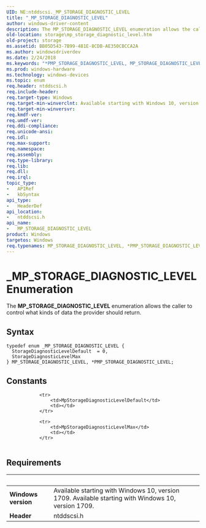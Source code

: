 ```yaml
---
UID: NE:ntddscsi._MP_STORAGE_DIAGNOSTIC_LEVEL
title: "_MP_STORAGE_DIAGNOSTIC_LEVEL"
author: windows-driver-content
description: The MP_STORAGE_DIAGNOSTIC_LEVEL enumeration allows the caller to control what kinds of data the provider should return.
old-location: storage\mp_storage_diagnostic_level.htm
old-project: storage
ms.assetid: BB05D543-7B99-481E-8CDB-AE350CBCCA2A
ms.author: windowsdriverdev
ms.date: 2/24/2018
ms.keywords: "*PMP_STORAGE_DIAGNOSTIC_LEVEL, MP_STORAGE_DIAGNOSTIC_LEVEL, MP_STORAGE_DIAGNOSTIC_LEVEL enumeration [Storage Devices], PMP_STORAGE_DIAGNOSTIC_LEVEL, PMP_STORAGE_DIAGNOSTIC_LEVEL enumeration pointer [Storage Devices], StorageDiagnosticLevelDefault, StorageDiagnosticLevelMax, _MP_STORAGE_DIAGNOSTIC_LEVEL, ntddscsi/MP_STORAGE_DIAGNOSTIC_LEVEL, ntddscsi/PMP_STORAGE_DIAGNOSTIC_LEVEL, ntddscsi/StorageDiagnosticLevelDefault, ntddscsi/StorageDiagnosticLevelMax, storage.mp_storage_diagnostic_level"
ms.prod: windows-hardware
ms.technology: windows-devices
ms.topic: enum
req.header: ntddscsi.h
req.include-header: 
req.target-type: Windows
req.target-min-winverclnt: Available starting with Windows 10, version 1709.
req.target-min-winversvr: 
req.kmdf-ver: 
req.umdf-ver: 
req.ddi-compliance: 
req.unicode-ansi: 
req.idl: 
req.max-support: 
req.namespace: 
req.assembly: 
req.type-library: 
req.lib: 
req.dll: 
req.irql: 
topic_type:
-	APIRef
-	kbSyntax
api_type:
-	HeaderDef
api_location:
-	ntddscsi.h
api_name:
-	MP_STORAGE_DIAGNOSTIC_LEVEL
product: Windows
targetos: Windows
req.typenames: MP_STORAGE_DIAGNOSTIC_LEVEL, *PMP_STORAGE_DIAGNOSTIC_LEVEL
---
```


# _MP_STORAGE_DIAGNOSTIC_LEVEL Enumeration
The <b>MP_STORAGE_DIAGNOSTIC_LEVEL</b> enumeration allows the caller to control what kinds of data the provider should return.

## Syntax
````
typedef enum _MP_STORAGE_DIAGNOSTIC_LEVEL { 
  StorageDiagnosticLevelDefault  = 0,
  StorageDiagnosticLevelMax
} MP_STORAGE_DIAGNOSTIC_LEVEL, *PMP_STORAGE_DIAGNOSTIC_LEVEL;
````

## Constants

<table>
            
                <tr>
                    <td>MpStorageDiagnosticLevelDefault</td>
                    <td></td>
                </tr>
            
                <tr>
                    <td>MpStorageDiagnosticLevelMax</td>
                    <td></td>
                </tr>
</table>


## Requirements
| &nbsp; | &nbsp; |
| ---- |:---- |
| **Windows version** | Available starting with Windows 10, version 1709. Available starting with Windows 10, version 1709. |
| **Header** | ntddscsi.h |
